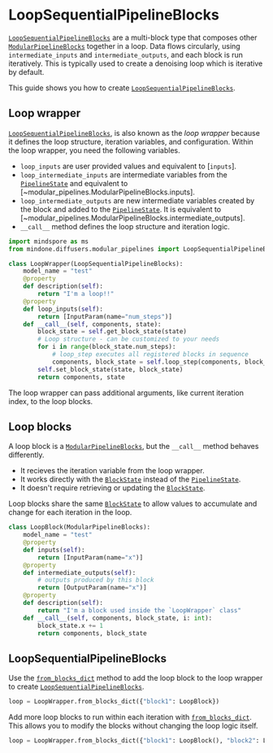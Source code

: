 <!--Copyright 2025 The HuggingFace Team. All rights reserved.

Licensed under the Apache License, Version 2.0 (the "License"); you may not use this file except in compliance with
the License. You may obtain a copy of the License at

http://www.apache.org/licenses/LICENSE-2.0

Unless required by applicable law or agreed to in writing, software distributed under the License is distributed on
an "AS IS" BASIS, WITHOUT WARRANTIES OR CONDITIONS OF ANY KIND, either express or implied. See the License for the
specific language governing permissions and limitations under the License.
-->

# LoopSequentialPipelineBlocks

[`LoopSequentialPipelineBlocks`](https://mindspore-lab.github.io/mindone/latest/diffusers/api/modular_diffusers/pipeline_blocks#mindone.diffusers.modular_pipelines.LoopSequentialPipelineBlocks) are a multi-block type that composes other [`ModularPipelineBlocks`](https://mindspore-lab.github.io/mindone/latest/diffusers/api/modular_diffusers/pipeline_blocks#mindone.diffusers.ModularPipelineBlocks) together in a loop. Data flows circularly, using `intermediate_inputs` and `intermediate_outputs`, and each block is run iteratively. This is typically used to create a denoising loop which is iterative by default.

This guide shows you how to create [`LoopSequentialPipelineBlocks`](https://mindspore-lab.github.io/mindone/latest/diffusers/api/modular_diffusers/pipeline_blocks#mindone.diffusers.modular_pipelines.LoopSequentialPipelineBlocks).

## Loop wrapper

[`LoopSequentialPipelineBlocks`](https://mindspore-lab.github.io/mindone/latest/diffusers/api/modular_diffusers/pipeline_blocks#mindone.diffusers.modular_pipelines.LoopSequentialPipelineBlocks), is also known as the *loop wrapper* because it defines the loop structure, iteration variables, and configuration. Within the loop wrapper, you need the following variables.

- `loop_inputs` are user provided values and equivalent to [`inputs`].
- `loop_intermediate_inputs` are intermediate variables from the [`PipelineState`](https://mindspore-lab.github.io/mindone/latest/diffusers/api/modular_diffusers/pipeline_states#mindone.diffusers.modular_pipelines.PipelineState) and equivalent to [~modular_pipelines.ModularPipelineBlocks.inputs].
- `loop_intermediate_outputs` are new intermediate variables created by the block and added to the [`PipelineState`](https://mindspore-lab.github.io/mindone/latest/diffusers/api/modular_diffusers/pipeline_states#mindone.diffusers.modular_pipelines.PipelineState). It is equivalent to [~modular_pipelines.ModularPipelineBlocks.intermediate_outputs].
- `__call__` method defines the loop structure and iteration logic.

```py
import mindspore as ms
from mindone.diffusers.modular_pipelines import LoopSequentialPipelineBlocks, ModularPipelineBlocks, InputParam, OutputParam

class LoopWrapper(LoopSequentialPipelineBlocks):
    model_name = "test"
    @property
    def description(self):
        return "I'm a loop!!"
    @property
    def loop_inputs(self):
        return [InputParam(name="num_steps")]
    def __call__(self, components, state):
        block_state = self.get_block_state(state)
        # Loop structure - can be customized to your needs
        for i in range(block_state.num_steps):
            # loop_step executes all registered blocks in sequence
            components, block_state = self.loop_step(components, block_state, i=i)
        self.set_block_state(state, block_state)
        return components, state
```

The loop wrapper can pass additional arguments, like current iteration index, to the loop blocks.

## Loop blocks

A loop block is a [`ModularPipelineBlocks`](https://mindspore-lab.github.io/mindone/latest/diffusers/api/modular_diffusers/pipeline_blocks#mindone.diffusers.ModularPipelineBlocks), but the `__call__` method behaves differently.

- It recieves the iteration variable from the loop wrapper.
- It works directly with the [`BlockState`](https://mindspore-lab.github.io/mindone/latest/diffusers/api/modular_diffusers/pipeline_states#mindone.diffusers.modular_pipelines.BlockState) instead of the [`PipelineState`](https://mindspore-lab.github.io/mindone/latest/diffusers/api/modular_diffusers/pipeline_states#mindone.diffusers.modular_pipelines.PipelineState).
- It doesn't require retrieving or updating the [`BlockState`](https://mindspore-lab.github.io/mindone/latest/diffusers/api/modular_diffusers/pipeline_states#mindone.diffusers.modular_pipelines.BlockState).

Loop blocks share the same [`BlockState`](https://mindspore-lab.github.io/mindone/latest/diffusers/api/modular_diffusers/pipeline_states#mindone.diffusers.modular_pipelines.BlockState) to allow values to accumulate and change for each iteration in the loop.

```py
class LoopBlock(ModularPipelineBlocks):
    model_name = "test"
    @property
    def inputs(self):
        return [InputParam(name="x")]
    @property
    def intermediate_outputs(self):
        # outputs produced by this block
        return [OutputParam(name="x")]
    @property
    def description(self):
        return "I'm a block used inside the `LoopWrapper` class"
    def __call__(self, components, block_state, i: int):
        block_state.x += 1
        return components, block_state
```

## LoopSequentialPipelineBlocks

Use the [`from_blocks_dict`](https://mindspore-lab.github.io/mindone/latest/diffusers/api/modular_diffusers/pipeline_blocks#mindone.diffusers.modular_pipelines.LoopSequentialPipelineBlocks.from_blocks_dict) method to add the loop block to the loop wrapper to create [`LoopSequentialPipelineBlocks`](https://mindspore-lab.github.io/mindone/latest/diffusers/api/modular_diffusers/pipeline_blocks#mindone.diffusers.modular_pipelines.LoopSequentialPipelineBlocks).

```py
loop = LoopWrapper.from_blocks_dict({"block1": LoopBlock})
```

Add more loop blocks to run within each iteration with [`from_blocks_dict`](https://mindspore-lab.github.io/mindone/latest/diffusers/api/modular_diffusers/pipeline_blocks#mindone.diffusers.modular_pipelines.LoopSequentialPipelineBlocks.from_blocks_dict). This allows you to modify the blocks without changing the loop logic itself.

```py
loop = LoopWrapper.from_blocks_dict({"block1": LoopBlock(), "block2": LoopBlock})
```
